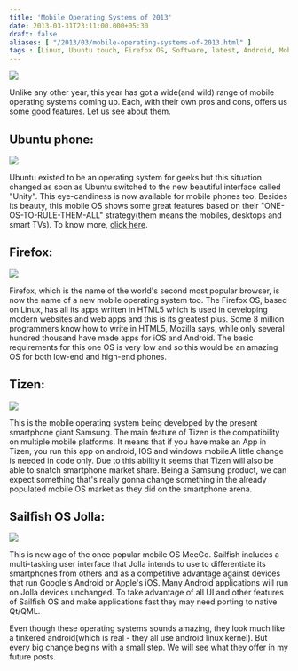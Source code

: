 ```yaml
---
title: 'Mobile Operating Systems of 2013'
date: 2013-03-31T23:11:00.000+05:30
draft: false
aliases: [ "/2013/03/mobile-operating-systems-of-2013.html" ]
tags : [Linux, Ubuntu touch, Firefox OS, Software, latest, Android, Mobile, Technology, Operating systems, Tizen, Sailfish OS, smartphone]
---
```


[![](https://2.bp.blogspot.com/-c9hqpL-hoGk/UVhxsATLwiI/AAAAAAAAAgI/HA7eO7SfSeM/s320/allOS.jpg)](https://2.bp.blogspot.com/-c9hqpL-hoGk/UVhxsATLwiI/AAAAAAAAAgI/HA7eO7SfSeM/s1600/allOS.jpg)

  
Unlike any other year, this year has got a wide(and wild) range of mobile operating systems coming up. Each, with their own pros and cons, offers us some good features. Let us see about them.  
  

Ubuntu phone:
-------------

[![](https://2.bp.blogspot.com/-zEATfTD9EfQ/UVgNZABBrOI/AAAAAAAAAd8/amXaC2F-fl4/s1600/ubphon.jpg)](https://2.bp.blogspot.com/-zEATfTD9EfQ/UVgNZABBrOI/AAAAAAAAAd8/amXaC2F-fl4/s1600/ubphon.jpg)

  

Ubuntu existed to be an operating system for geeks but this situation changed as soon as Ubuntu switched to the new beautiful interface called "Unity". This eye-candiness is now available for mobile phones too. Besides its beauty, this mobile OS shows some great features based on their "ONE-OS-TO-RULE-THEM-ALL" strategy(them means the mobiles, desktops and smart TVs). To know more, [click here](https://www.technologyinfinite.blogspot.com/2013/03/ubuntu-phone.html).

  

Firefox:
--------

[![](https://3.bp.blogspot.com/-S_Xk5uMChwo/UVgi5FCs6mI/AAAAAAAAAfo/jTqFmD0kBho/s1600/firetouch.jpg)](https://3.bp.blogspot.com/-S_Xk5uMChwo/UVgi5FCs6mI/AAAAAAAAAfo/jTqFmD0kBho/s1600/firetouch.jpg)

  

Firefox, which is the name of the world's second most popular browser, is now the name of a new mobile operating system too. The Firefox OS, based on Linux, has all its apps written in HTML5 which is used in developing modern websites and web apps and this is its greatest plus. Some 8 million programmers know how to write in HTML5, Mozilla says, while only several hundred thousand have made apps for iOS and Android. The basic requirements for this one OS is very low and so this would be an amazing OS for both low-end and high-end phones.

  

Tizen:
------

  

[![](https://4.bp.blogspot.com/-kAtYjxDZ1_A/UVg5W7byCmI/AAAAAAAAAf4/5S3n3LjlI-o/s1600/tizen-photo.jpg)](https://4.bp.blogspot.com/-kAtYjxDZ1_A/UVg5W7byCmI/AAAAAAAAAf4/5S3n3LjlI-o/s1600/tizen-photo.jpg)

  

This is the mobile operating system being developed by the present smartphone giant Samsung. The main feature of Tizen is the compatibility on multiple mobile platforms. It means that if you have make an App in Tizen, you run this app on android, IOS and windows mobile.A little change is needed in code only. Due to this ability it seems that Tizen will also be able to snatch smartphone market share. Being a Samsung product, we can expect something that's really gonna change something in the already populated mobile OS market as they did on the smartphone arena.

  

Sailfish OS Jolla:
------------------

[![](https://4.bp.blogspot.com/-5p_h2jEE7tk/UVhyOco7LQI/AAAAAAAAAgQ/kkbSOBLZEgI/s320/175102-sailfishosdemo.jpg)](https://4.bp.blogspot.com/-5p_h2jEE7tk/UVhyOco7LQI/AAAAAAAAAgQ/kkbSOBLZEgI/s1600/175102-sailfishosdemo.jpg)

  

  

This is new age of the once popular mobile OS MeeGo. Sailfish includes a multi-tasking user interface that Jolla intends to use to differentiate its smartphones from others and as a competitive advantage against devices that run Google's Android or Apple's iOS. Many Android applications will run on Jolla devices unchanged. To take advantage of all UI and other features of Sailfish OS and make applications fast they may need porting to native Qt/QML.  
  

  

Even though these operating systems sounds amazing, they look much like a tinkered android(which is real - they all use android linux kernel). But every big change begins with a small step. We will see what they offer in my future posts.